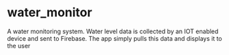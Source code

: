 # water_monitor

A water monitoring system. Water level data is collected by an
IOT enabled device and sent to Firebase. The app simply pulls
this data and displays it to the user
